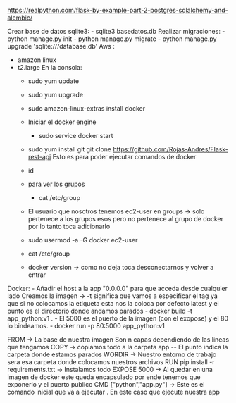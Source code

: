 https://realpython.com/flask-by-example-part-2-postgres-sqlalchemy-and-alembic/


Crear base de datos sqlite3:
    - sqlite3 basedatos.db
Realizar migraciones:
    - python manage.py init
    - python manage.py migrate
    - python manage.py upgrade
'sqlite:///database.db'
Aws : 
 - amazon linux
 - t2.large
 En la consola:
    - sudo yum update
    - sudo yum upgrade
    - sudo amazon-linux-extras install docker
    - Iniciar el docker engine
        - sudo service docker start
    - sudo yum install git 
    git clone https://github.com/Rojas-Andres/Flask-rest-api
    Esto es para poder ejecutar comandos de docker
    
    - id
    - para ver los grupos
        - cat /etc/group
    - El usuario que nosotros tenemos ec2-user en groups -> solo pertenece a los grupos esos pero no pertenece al grupo de docker por lo tanto toca adicionarlo
    - sudo usermod -a -G docker ec2-user
    - cat /etc/group
    - docker version -> como no deja toca desconectarnos y volver a entrar
   
Docker:
    - Añadir el host a la app "0.0.0.0" para que acceda desde cualquier lado
    Creamos la imagen -> -t significa que vamos a especificar el tag ya que si no colocamos la etiqueta esta nos la coloca por defecto latest y el punto es el directorio donde andamos parados
    - docker build -t app_python:v1 .
    - El 5000 es el puerto de la imagen (con el exopose) y el 80 lo bindeamos.
    - docker run -p 80:5000 app_python:v1

FROM -> La base de nuestra imagen
Son n capas dependiendo de las lineas que tengamos
COPY -> copiamos todo a la carpeta app -- El punto indica la carpeta donde estamos parados
WORDIR -> Nuestro entorno de trabajo sera esa carpeta donde colocamos nuestros archivos
RUN pip install -r requirements.txt -> Instalamos todo 
EXPOSE 5000 -> Al quedar en una imagen de docker este queda encapsulado por ende tenemos que exponerlo y el puerto publico
CMD ["python","app.py"] -> Este es el comando inicial que va a ejecutar . En este caso que ejecute nuestra app
